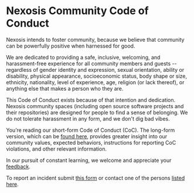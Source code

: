 # Nexosis Community Code of Conduct
Nexosis intends to foster community, because we believe that community can be powerfully positive when harnessed for good.

We are dedicated to providing a safe, inclusive, welcoming, and harassment-free experience for all community members and guests -- regardless of gender identity and expression, sexual orientation, ability or disability, physical appearance, socioeconomic status, body shape or size, ethnicity, nationality, level of experience, age, religion (or lack thereof), or anything else that makes a person who they are.

This Code of Conduct exists because of that intention and dedication. Nexosis community spaces (including open source software projects and their repositories) are designed for people to find a sense of belonging. We do not tolerate harassment in any form, and we don't dig bad vibes.

You’re reading our short-form Code of Conduct (CoC). The long-form version, which can be [found here](https://github.com/Nexosis/community-code-of-conduct/blob/master/long-form-code-of-conduct.md#long-form-code-of-conduct), provides greater insight into our community values, expected behaviors, instructions for reporting CoC violations, and other relevant information. 

In our pursuit of constant learning, we welcome and appreciate your [feedback](https://goo.gl/ZyXtah).

To report an incident submit [this form](https://goo.gl/pfGVNK) or contact one of the persons [listed here](https://github.com/Nexosis/community-code-of-conduct/blob/master/moderators.md).
